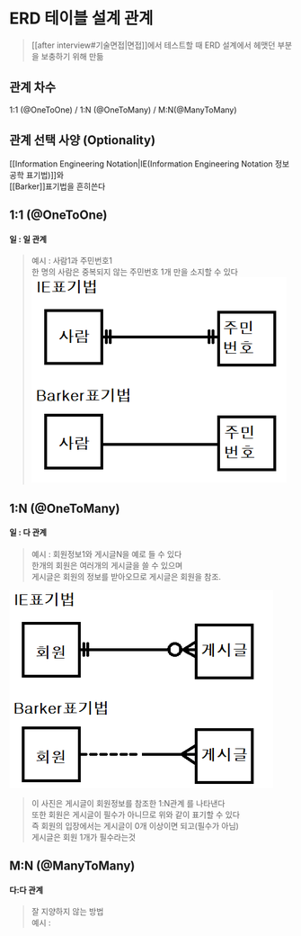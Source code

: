 
# ERD 테이블 설계 관계
> [[after interview#기술면접|면접]]에서 테스트할 때 ERD 설계에서 헤맷던 부분을 보충하기 위해 만듦  
> 
## 관계 차수
1:1 (@OneToOne) / 1:N (@OneToMany) / M:N(@ManyToMany)

## 관계 선택 사양 (Optionality) 

[[Information Engineering Notation|IE(Information Engineering Notation 정보공학 표기법)]]와  
[[Barker]]표기법을 흔히쓴다

## 1:1 (@OneToOne) 
#### 일 : 일 관계
> 예시 : 사람1과 주민번호1  
> 한 명의 사람은 중복되지 않는 주민번호 1개 만을 소지할 수 있다
![1:N표기법](./img/11h.png)
## 1:N (@OneToMany)
#### 일 : 다 관계
> 예시 : 회원정보1와 게시글N을 예로 들 수 있다  
> 한개의 회원은 여러개의 게시글을 쓸 수 있으며  
> 게시글은 회원의 정보를 받아오므로 게시글은 회원을 참조.  


![1:N표기법](./img/1n.png)

> 이 사진은 게시글이 회원정보를 참조한 1:N관계 를 나타낸다  
> 또한 회원은 게시글이 필수가 아니므로 위와 같이 표기할 수 있다  
> 즉 회원의 입장에서는 게시글이 0개 이상이면 되고(필수가 아님)  
> 게시글은 회원 1개가 필수라는것

## M:N (@ManyToMany)
#### 다:다 관계
> 잘 지양하지 않는 방법  
> 예시 : 

